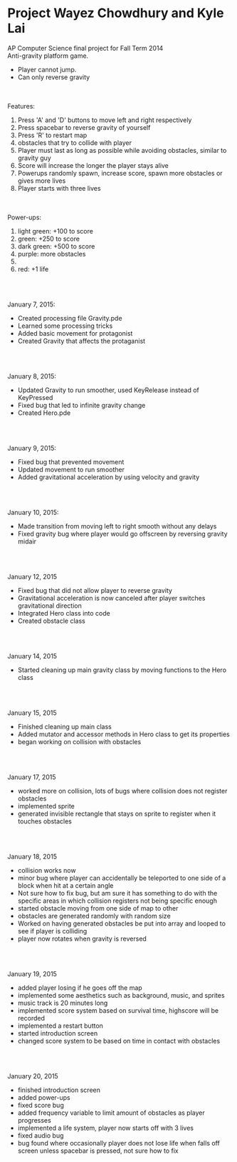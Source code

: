 Project Wayez Chowdhury and Kyle Lai
=======


AP Computer Science final project for Fall Term 2014<br>
Anti-gravity platform game. <bl>
<ul><li>
Player cannot jump.</li>
<li>Can only reverse gravity</li>
</ul><br><br>
Features:
<ol>
<li>Press 'A' and 'D' buttons to move left and right respectively</li>
<li>Press spacebar to reverse gravity of yourself</li>
<li>Press 'R' to restart map</li>
<li>obstacles that try to collide with player</li>
<li>Player must last as long as possible while avoiding obstacles, similar to gravity guy</li>
<li>Score will increase the longer the player stays alive</li>
<li>Powerups randomly spawn, increase score, spawn more obstacles or gives more lives</li>
<li>Player starts with three lives</li>
</ol><br><br>
Power-ups:<ol>
<li>light green: +100 to score</li>
<li>green: +250 to score</li>
<li>dark green: +500 to score</li>
<li>purple: more obstacles<li>
<li>red: +1 life </li>
</ol><br><br>


January 7, 2015:<ul>
<li>Created processing file Gravity.pde</li>
<li>Learned some processing tricks</li>
<li>Added basic movement for protagonist</li>
<li>Created Gravity that affects the protaganist</li>
</ul><br><br>

January 8, 2015:<ul>
<li>Updated Gravity to run smoother, used KeyRelease instead of KeyPressed</li>
<li>Fixed bug that led to infinite gravity change</li>
<li>Created Hero.pde</li>
</ul><br><br>

January 9, 2015:<ul>
<li>Fixed bug that prevented movement</li>
<li>Updated movement to run smoother</li>
<li>Added gravitational acceleration by using velocity and gravity</li>
</ul><br><br>

January 10, 2015:<ul>
<li>Made transition from moving left to right smooth without any delays</li>
<li>Fixed gravity bug where player would go offscreen by reversing gravity midair</li>
</ul><br><br>

January 12, 2015<ul>
<li>Fixed bug that did not allow player to reverse gravity</li>
<li>Gravitational acceleration is now canceled after player switches gravitational direction</li>
<li>Integrated Hero class into code</li>
<li>Created obstacle class</li>
</ul><br><br>

January 14, 2015<ul>
<li>Started cleaning up main gravity class by moving functions to the Hero class</li>
</ul><br><br>

January 15, 2015<ul>
<li>Finished cleaning up main class</li>
<li>Added mutator and accessor methods in Hero class to get its properties</li>
<li>began working on collision with obstacles</li>
</ul><br><br>

January 17, 2015<ul>
<li>worked more on collision, lots of bugs where collision does not register obstacles</li>
<li>implemented sprite</li>
<li>generated invisible rectangle that stays on sprite to register when it touches obstacles</li>
</ul><br><br>

January 18, 2015<ul>
<li>collision works now</li>
<li>minor bug where player can accidentally be teleported to one side of a block when hit at a certain angle</li>
<li>Not sure how to fix bug, but am sure it has something to do with the specific areas in which collision registers not being specific enough</li>
<li>started obstacle moving from one side of map to other</li>
<li>obstacles are generated randomly with random size</li>
<li>Worked on having generated obstacles be put into array and looped to see if player is colliding</li>
<li>player now rotates when gravity is reversed</li>
</ul><br><br>

January 19, 2015<ul>
<li>added player losing if he goes off the map</li>
<li>implemented some aesthetics such as background, music, and sprites</li>
<li>music track is 20 minutes long</li>
<li>implemented score system based on survival time, highscore will be recorded</li>
<li>implemented a restart button</li>
<li>started introduction screen</li>
<li>changed score system to be based on time in contact with obstacles</li>
<improved on high score system to save on txt file</li>
</ul><br><br>

January 20, 2015<ul>
<li>finished introduction screen</li>
<li>added power-ups</li>
<li>fixed score bug</li>
<li>added frequency variable to limit amount of obstacles as player progresses</li>
<li>implemented a life system, player now starts off with 3 lives</li>
<li>fixed audio bug</li>
<li>bug found where occasionally player does not lose life when falls off screen unless spacebar is pressed, not sure how to fix</li>
</ul><br><br>
